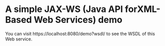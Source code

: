 # A simple JAX-WS (Java API forXML-Based Web Services) demo 



You can visit https://localhost:8080/demo?wsdl/ to see the WSDL of this Web service.


